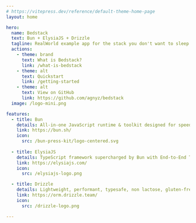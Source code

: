 ```yaml
---
# https://vitepress.dev/reference/default-theme-home-page
layout: home

hero:
  name: Bedstack
  text: Bun + ElysiaJS + Drizzle
  tagline: RealWorld example app for the stack you don't want to sleep on
  actions:
    - theme: brand
      text: What is Bedstack?
      link: /what-is-bedstack
    - theme: alt
      text: Quickstart
      link: /getting-started
    - theme: alt
      text: View on GitHub
      link: https://github.com/agnyz/bedstack
  image: /logo-mini.png

features:
  - title: Bun
    details: All-in-one JavaScript runtime & toolkit designed for speed, complete with a bundler, test runner, and Node.js-compatible package manager.
    link: https://bun.sh/
    icon: 
      src: /bun-press-kit/logo-centered.svg
    
  - title: ElysiaJS
    details: TypeScript framework supercharged by Bun with End-to-End Type Safety, unified type system and outstanding developer experience.
    link: https://elysiajs.com/
    icon:
      src: /elysiajs-logo.png

  - title: Drizzle
    details: Lightweight, performant, typesafe, non lactose, gluten-free, flexible, serverless-ready, and headless TypeScript ORM with both relational and SQL-like query APIs.
    link: https://orm.drizzle.team/
    icon:
      src: /drizzle-logo.png

---
```



<style>
:root {
  --vp-home-hero-name-color: transparent;
  --vp-home-hero-name-background: -webkit-linear-gradient(-60deg, var(--vp-c-brand-1) 30%, var(--vp-c-brand-2));
  --vp-home-hero-image-background-image: linear-gradient(-45deg, 
    rgb(from var(--vp-c-brand-1) r g b / 0.25) 20%,
    rgb(from var(--vp-c-brand-2) r g b / 0.5) 20%
  );
  --vp-home-hero-image-filter: blur(80px);
}

@media (min-width: 640px) {
  :root {
    --vp-home-hero-image-filter: blur(56px);
  }
}

@media (min-width: 960px) {
  :root {
    --vp-home-hero-image-filter: blur(72px);
  }
}

.VPButton.brand {
  background-image: linear-gradient(160deg, var(--vp-c-brand-1), var(--vp-c-brand-2)) !important;
  opacity: 0.8;
  transition: opacity 0.25s;
  border: 0;
}

.VPButton.brand:hover {
  opacity: 1;
}
</style>